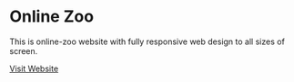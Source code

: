 # Online Zoo

This is online-zoo website with fully responsive web design to all sizes of screen.

[Visit Website](https://nikagogelia.github.io/Online-Zoo/pages/main/index.html)
